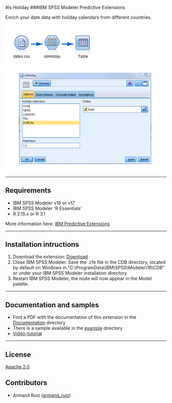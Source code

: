 #Is Holiday
###IBM SPSS Modeler Predictive Extensions

Enrich your date data with holiday calendars from different countries.

![Map](https://github.com/IBMPredictiveAnalytics/IsHoliday/blob/master/Screenshot/Illustration2.png?raw=true)
![Map](https://github.com/IBMPredictiveAnalytics/IsHoliday/blob/master/Screenshot/Illustration1.png?raw=true)


---
Requirements
----
- IBM SPSS Modeler v16 or v17
- IBM SPSS Modeler 'R Essentials'
- R 2.15.x or R 3.1

More information here: [IBM Predictive Extensions][2]


---
Installation intructions
----
1. Download the extension: [Download][3] 
2. Close IBM SPSS Modeler. Save the .cfe file in the CDB directory, located by default on Windows in "C:\ProgramData\IBM\SPSS\Modeler\16\CDB" or under your IBM SPSS Modeler installation directory.
3. Restart IBM SPSS Modeler, the node will now appear in the Model palette.


---
Documentation and samples
----
- Find a PDF with the documentation of this extension in the [Documentation][5] directory
- There is a sample available in the [example][6] directory
- [Video-tutorial][20]

---
License
----

[Apache 2.0][1]


Contributors
----

  - Armand Ruiz ([armand_ruiz](https://twitter.com/armand_ruiz))


[1]: http://www.apache.org/licenses/LICENSE-2.0.html
[2]:https://developer.ibm.com/predictiveanalytics/downloads/#tab2
[3]:https://github.com/IBMPredictiveAnalytics/IsHoliday/raw/master/Source%20code/isHoliday.cfe
[5]:https://github.com/IBMPredictiveAnalytics/IsHoliday/blob/master/Documentation/IsHoliday-SPSSModelerExtension.pdf
[6]:https://github.com/IBMPredictiveAnalytics/IsHoliday/tree/master/Example
[10]:http://armandruiz.com/SPSSmaps/crimeChicago1.html
[11]:http://cran.r-project.org/web/packages/RColorBrewer/index.html
[20]:https://www.youtube.com/watch?v=xcbET7fB7r0
